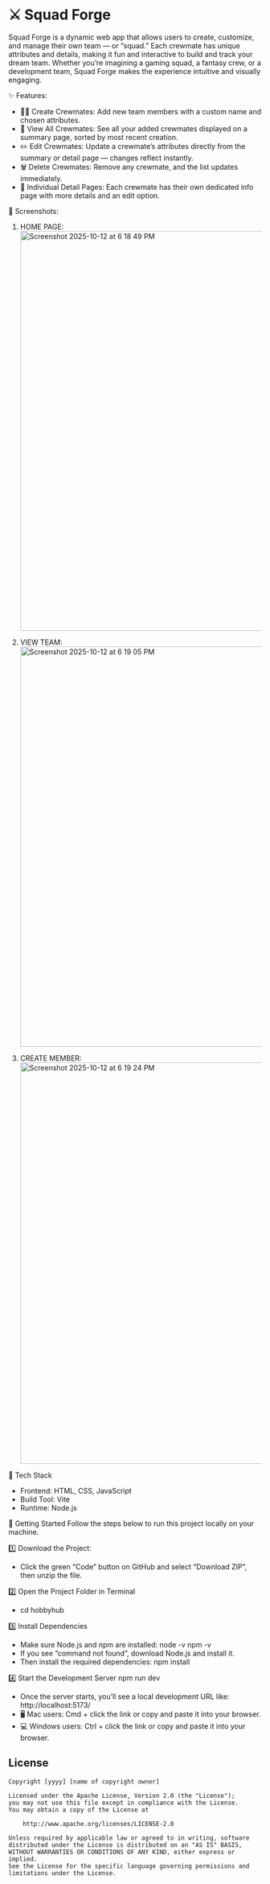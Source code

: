 # ⚔️ Squad Forge

Squad Forge is a dynamic web app that allows users to create, customize, and manage their own team — or “squad.” Each crewmate has unique attributes and details, making it fun and interactive to build and track your dream team. Whether you’re imagining a gaming squad, a fantasy crew, or a development team, Squad Forge makes the experience intuitive and visually engaging.

✨ Features:
- 🧙‍♀️ Create Crewmates: Add new team members with a custom name and chosen attributes.
- 🧾 View All Crewmates: See all your added crewmates displayed on a summary page, sorted by most recent creation.
- ✏️ Edit Crewmates: Update a crewmate’s attributes directly from the summary or detail page — changes reflect instantly.
- 🗑️ Delete Crewmates: Remove any crewmate, and the list updates immediately.
- 🔗 Individual Detail Pages: Each crewmate has their own dedicated info page with more details and an edit option.

📸 Screenshots:

1. HOME PAGE:
   <img width="1470" height="795" alt="Screenshot 2025-10-12 at 6 18 49 PM" src="https://github.com/user-attachments/assets/8cd263d4-cc84-4358-b24e-642da249646f" />

2. VIEW TEAM:
   <img width="1470" height="796" alt="Screenshot 2025-10-12 at 6 19 05 PM" src="https://github.com/user-attachments/assets/68338b9f-658c-4ee0-b0ab-fc3b494fab9f" />
   
3. CREATE MEMBER:
   <img width="1470" height="798" alt="Screenshot 2025-10-12 at 6 19 24 PM" src="https://github.com/user-attachments/assets/b5e6d614-8fa7-420a-98d1-44ceef55e68a" />
   
🧰 Tech Stack
- Frontend: HTML, CSS, JavaScript
- Build Tool: Vite
- Runtime: Node.js

🧭 Getting Started
Follow the steps below to run this project locally on your machine.

1️⃣ Download the Project:
- Click the green “Code” button on GitHub and select “Download ZIP”, then unzip the file.

2️⃣ Open the Project Folder in Terminal
- cd hobbyhub

3️⃣ Install Dependencies
- Make sure Node.js and npm are installed:
node -v
npm -v
- If you see “command not found”, download Node.js and install it.
- Then install the required dependencies:
npm install

4️⃣ Start the Development Server
npm run dev
- Once the server starts, you’ll see a local development URL like:
http://localhost:5173/
- 🖥 Mac users: Cmd + click the link or copy and paste it into your browser.
- 💻 Windows users: Ctrl + click the link or copy and paste it into your browser.

## License

    Copyright [yyyy] [name of copyright owner]

    Licensed under the Apache License, Version 2.0 (the "License");
    you may not use this file except in compliance with the License.
    You may obtain a copy of the License at

        http://www.apache.org/licenses/LICENSE-2.0

    Unless required by applicable law or agreed to in writing, software
    distributed under the License is distributed on an "AS IS" BASIS,
    WITHOUT WARRANTIES OR CONDITIONS OF ANY KIND, either express or implied.
    See the License for the specific language governing permissions and
    limitations under the License.
